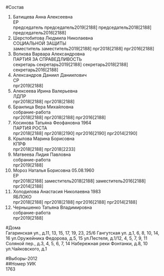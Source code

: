#Состав  
1. Батищева Анна Алексеевна  
    ЕР  
    председатель председатель2019[2188] председатель2018[2188] председатель2016[2188]  
2. Шерстобитова Людмила Николаевна  
    СОЦИАЛЬНОЙ ЗАЩИТЫ  
    заместитель заместитель2019[2188] прг2018[2188] прг2016[2188]  
3. Волкова Варвара Александровна  
    ПАРТИЯ ЗА СПРАВЕДЛИВОСТЬ  
    секретарь секретарь2019[2188] секретарь2018[2188] секретарь2016[2188]  
4. Александров Даниил Даниилович  
    СР  
    прг2019[2188]  
5. Алексеева Ирина Валерьевна  
    ЛДПР  
    прг2018[2188] прг2018[2188]  
6. Браилица Вера Михайловна  
    собрание-работа  
    прг2018[2188] прг2018[2188] прг2016[2188]  
7. Косинова Татьяна Феофановна 1964  
    ПАРТИЯ РОСТА  
    прг2018[2188] прг2018[2190] прг2016[2190] прг2014[2190]  
8. Крылова Марина Борисовна  
    КПРФ  
    прг2018[2188] прг2018[2233]  
9. Матвеева Лидия Павловна  
    собрание-работа  
    прг2019[2188]  
10. Мороз Наталья Борисовна 05.08.1960  
    ЕР  
    прг2018[2188] заместитель2018[2188] заместитель2016[2188] прг2014[2188]  
11. Холодилова Анастасия Николаевна 1983  
    ЯБЛОКО  
    прг2018[2188] прг2018[2188] прг2016[2188] прг2014[2188]  
12. Чернышенко Татьяна Владимировна  
    собрание-работа  
    прг2019[2188]  

#Дома  
Гагаринская ул., д.11, 13, 15, 17, 19, 23, 25/6 Гангутская ул. д.1, 6, 8, 10, 14, 16 ул.Оружейника Федорова, д.5, 15 ул.Пестеля, д.1/12, 4, 5, 7, 9, 11 Соляной пер., д.3, 4, 5, 6, 7, 14 Набережная реки Фонтанки, д.8, 10 ул.Чайковского, д.1  
  
#Выборы-2012  
##Номер УИК  
1763  
